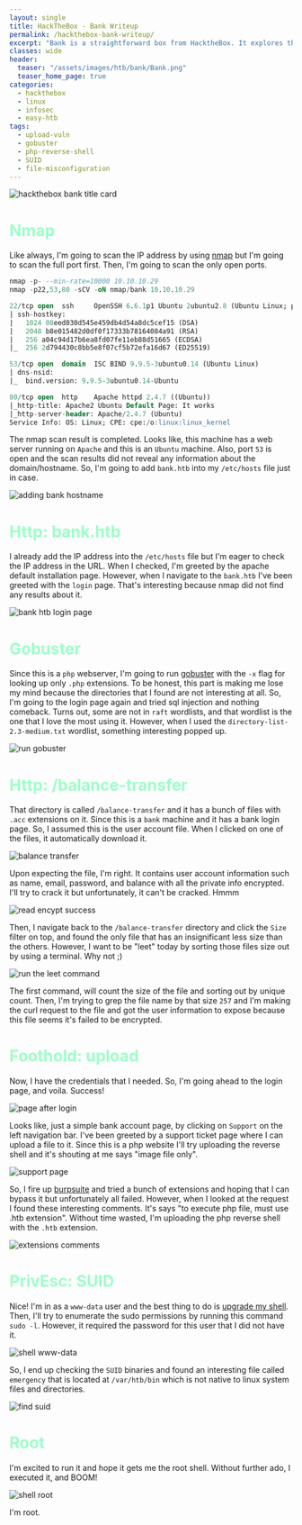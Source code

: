 ```yaml
---
layout: single
title: HackTheBox - Bank Writeup
permalink: /hackthebox-bank-writeup/
excerpt: "Bank is a straightforward box from HacktheBox. It explores the files of the user that has been exposed to the encyption failure. Then, upload the reverse shell to get the foothold and find the SUID binary to gain the root shell."
classes: wide
header:
  teaser: "/assets/images/htb/bank/Bank.png"
  teaser_home_page: true  
categories:
  - hackthebox
  - linux
  - infosec
  - easy-htb
tags:
  - upload-vuln
  - gobuster
  - php-reverse-shell
  - SUID
  - file-misconfiguration
---
```


![hackthebox bank title card](/assets/images/htb/bank/Bank.png)

# <font color="#9bffc8">Nmap</font>
Like always, I'm going to scan the IP address by using [nmap](https://nmap.org/) but I'm going to scan the full port first. Then, I'm going to scan the only open ports.

```sql
nmap -p- --min-rate=10000 10.10.10.29
nmap -p22,53,80 -sCV -oN nmap/bank 10.10.10.29

22/tcp open  ssh     OpenSSH 6.6.1p1 Ubuntu 2ubuntu2.8 (Ubuntu Linux; protocol 2.0)
| ssh-hostkey: 
|   1024 08eed030d545e459db4d54a8dc5cef15 (DSA)
|   2048 b8e015482d0df0f17333b78164084a91 (RSA)
|   256 a04c94d17b6ea8fd07fe11eb88d51665 (ECDSA)
|_  256 2d794430c8bb5e8f07cf5b72efa16d67 (ED25519)

53/tcp open  domain  ISC BIND 9.9.5-3ubuntu0.14 (Ubuntu Linux)
| dns-nsid: 
|_  bind.version: 9.9.5-3ubuntu0.14-Ubuntu

80/tcp open  http    Apache httpd 2.4.7 ((Ubuntu))
|_http-title: Apache2 Ubuntu Default Page: It works
|_http-server-header: Apache/2.4.7 (Ubuntu)
Service Info: OS: Linux; CPE: cpe:/o:linux:linux_kernel
```

The nmap scan result is completed. Looks like, this machine has a web server running on `Apache` and this is an `Ubuntu` machine. Also, port `53` is open and the scan results did not reveal any information about the domain/hostname. So, I'm going to add `bank.htb` into my `/etc/hosts` file just in case.

![adding bank hostname](/assets/images/htb/bank/adding-bank-hostname.png)

# <font color="#9bffc8">Http: bank.htb</font>
I already add the IP address into the `/etc/hosts` file but I'm eager to check the IP address in the URL. When I checked, I'm greeted by the apache default installation page. However, when I navigate to the `bank.htb` I've been greeted with the `login` page. That's interesting because nmap did not find any results about it.

![bank htb login page](/assets/images/htb/bank/bank-htb-login-page.png)

# <font color="#9bffc8">Gobuster</font>
Since this is a `php` webserver, I'm going to run [gobuster](https://github.com/OJ/gobuster) with the `-x` flag for looking up only `.php` extensions. To be honest, this part is making me lose my mind because the directories that I found are not interesting at all. So, I'm going to the login page again and tried sql injection and nothing comeback. Turns out, some are not in `raft` wordlists, and that wordlist is the one that I love the most using it. However, when I used the `directory-list-2.3-medium.txt` wordlist, something interesting popped up.

![run gobuster](/assets/images/htb/bank/run-gobuster.png)

# <font color="#9bffc8">Http: /balance-transfer</font>
That directory is called `/balance-transfer` and it has a bunch of files with `.acc` extensions on it. Since this is a `bank` machine and it has a bank login page. So, I assumed this is the user account file. When I clicked on one of the files, it automatically download it.

![balance transfer](/assets/images/htb/bank/balance-transfer.png)

Upon expecting the file, I'm right. It contains user account information such as name, email, password, and balance with all the private info encrypted. I'll try to crack it but unfortunately, it can't be cracked. Hmmm

![read encypt success](/assets/images/htb/bank/read-encypt-success.png)

Then, I navigate back to the `/balance-transfer` directory and click the `Size` filter on top, and found the only file that has an insignificant less size than the others. However, I want to be "leet" today by sorting those files size out by using a terminal. Why not ;)

![run the leet command](/assets/images/htb/bank/run-the-leet-command.png)

The first command, will count the size of the file and sorting out by unique count. Then, I'm trying to grep the file name by that size `257` and I'm making the curl request to the file and got the user information to expose because this file seems it's failed to be encrypted.

# <font color="#9bffc8">Foothold: upload</font>
Now, I have the credentials that I needed. So, I'm going ahead to the login page, and voila. Success!

![page after login](/assets/images/htb/bank/page-after-login.png)

Looks like, just a simple bank account page, by clicking on `Support` on the left navigation bar. I've been greeted by a support ticket page where I can upload a file to it. Since this is a php website I'll try uploading the reverse shell and it's shouting at me says "image file only".

![support page](/assets/images/htb/bank/support-page.png)

So, I fire up [burpsuite](https://portswigger.net/burp) and tried a bunch of extensions and hoping that I can bypass it but unfortunately all failed. However, when I looked at the request I found these interesting comments. It's says "to execute php file, must use .htb extension". Without time wasted, I'm uploading the php reverse shell with the `.htb` extension.

![extensions comments](/assets/images/htb/bank/extensions-comments.png)

# <font color="#9bffc8">PrivEsc: SUID</font>
Nice! I'm in as a `www-data` user and the best thing to do is [upgrade my shell](https://note.shafiqaiman.com/misc/upgrade-reverse-shell#upgrade-using-python). Then, I'll try to enumerate the sudo permissions by running this command `sudo -l`. However, it required the password for this user that I did not have it. 

![shell www-data](/assets/images/htb/bank/shell-www-data.png)

So, I end up checking the `SUID`  binaries and found an interesting file called `emergency` that is located at `/var/htb/bin` which is not native to linux system files and directories.

![find suid](/assets/images/htb/bank/find-suid.png)

# <font color="#9bffc8">Root</font>
I'm excited to run it and hope it gets me the root shell. Without further ado, I executed it, and BOOM!

![shell root](/assets/images/htb/bank/shell-root.png)

I'm root.